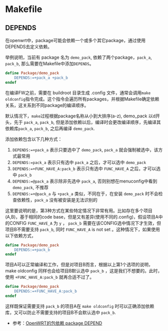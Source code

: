 # Makefile

## DEPENDS

在openwrt中，package可能会依赖一个或多个其它package，通过使用DEPENDS去定义依赖。

举例说明，当前有 package 名为 `demo_pack`, 依赖了两个package，`pack_a`, `pack_b`, 那么需要在Makefile中添加`DEPENDS`。

```Makefile
define Package/demo_pack
    DEPENDS:=+pack_a +pack_b
endef
```

在编译FW之前，需要在 buildroot 目录生成 .config 文件，通常会调用`make oldconfig`指令完成。这个指令会遍历所有packages，并根据Makefile确定依赖关系，这关系到不同package的编译顺序。

默认情况下，`make`过程根据package名称从小到大排序(a-z), demo_pack 以d开头，先于 `pack_a`, `pack_b`, 但是添加依赖以后，编译时会更改编译顺序，先编译其依赖库`pack_a`, `pack_b`, 之后再编译 `demo_pack`.

添加依赖包含以下几种方式：

1. `DEPENDS:=+pack_a` 表示只要选中了 `demo_pack`, `pack_a` 就会强制被选中，该方式最常用
2. `DEPENDS:=pack_a` 表示只有选中 `pack_a` 之后，才可以选中 `demo_pack`
3. `DEPENDS:=+FUNC_HAVE_A:pack_b` 表示只有选中 `FUNC_HAVE_A` 之后，才可以选中 `pack_b`
4. `DEPENDS:=@pack_a` 表示除非先选中 `pack_a`, 否则别想在menuconfig中看到 `demo_pack`, 不推荐
5. `DEPENDS:=+@pack_a` 与 `+pack_a` 类似，不同在于，在安装 `demo_pack` 时不会检查依赖性，`pack_a` 没有被安装是无法识别的

这里要说明的是，第3种方式在某些特定情况下非常有用。比如存在多个项目(A,B)，基于相同的code base，但是又有差异(使用不同的.config)，假设项目A中的CONFIG `FUNC_HAVE_A` 为 `y` ， `pack_b` 需要在该CONFIG选中情况下才生效，但项目B不需要支持 `pack_b`, 同时 `FUNC_HAVE_A` is not set 。这种情况下，如果使用以下依赖方式，

```Makefile
define Package/demo_pack
    DEPENDS:=+pack_b
endef
```

项目A可以正常编译和工作，但是对项目B而言，根据以上第1个选项的说明， make oldconfig 同样也会给项目B默认选中 `pack_b` ，这是我们不想要的。此时，使用 `+FUNC_HAVE_A:pack_b` 就再合适不过了。

```Makefile
define Package/demo_pack
    DEPENDS:=+FUNC_HAVE_A:pack_b
endef
```

这样既保证需要支持 `pack_b` 的项目A在 `make oldconfig` 时可以正确添加依赖库，又可以防止不需要支持的项目B不会默认选中 `pack_b`.

- 参考：[OpenWRT的包依赖 package DEPEND](http://blog.chinaunix.net/uid-27057175-id-5011775.html)